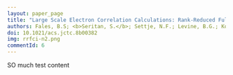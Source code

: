 ```yaml
---
layout: paper_page
title: "Large Scale Electron Correlation Calculations: Rank-Reduced Full Configuration Interaction"
authors: Fales, B.S; <b>Seritan, S.</b>; Settje, N.F.; Levine, B.G.; Koch, H.; Martinez, T.J.
doi: 10.1021/acs.jctc.8b00382
img: rrfci-n2.png
commentId: 6
---
```

SO much test content